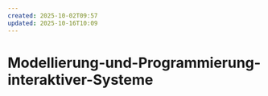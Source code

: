 ```yaml
---
created: 2025-10-02T09:57
updated: 2025-10-16T10:09
---
```

# Modellierung-und-Programmierung-interaktiver-Systeme